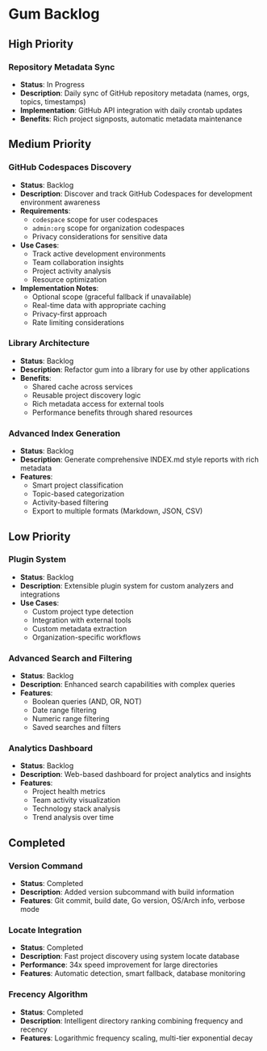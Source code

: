 # Gum Backlog

## High Priority

### Repository Metadata Sync
- **Status**: In Progress
- **Description**: Daily sync of GitHub repository metadata (names, orgs, topics, timestamps)
- **Implementation**: GitHub API integration with daily crontab updates
- **Benefits**: Rich project signposts, automatic metadata maintenance

## Medium Priority

### GitHub Codespaces Discovery
- **Status**: Backlog
- **Description**: Discover and track GitHub Codespaces for development environment awareness
- **Requirements**: 
  - `codespace` scope for user codespaces
  - `admin:org` scope for organization codespaces
  - Privacy considerations for sensitive data
- **Use Cases**:
  - Track active development environments
  - Team collaboration insights
  - Project activity analysis
  - Resource optimization
- **Implementation Notes**:
  - Optional scope (graceful fallback if unavailable)
  - Real-time data with appropriate caching
  - Privacy-first approach
  - Rate limiting considerations

### Library Architecture
- **Status**: Backlog
- **Description**: Refactor gum into a library for use by other applications
- **Benefits**:
  - Shared cache across services
  - Reusable project discovery logic
  - Rich metadata access for external tools
  - Performance benefits through shared resources

### Advanced Index Generation
- **Status**: Backlog
- **Description**: Generate comprehensive INDEX.md style reports with rich metadata
- **Features**:
  - Smart project classification
  - Topic-based categorization
  - Activity-based filtering
  - Export to multiple formats (Markdown, JSON, CSV)

## Low Priority

### Plugin System
- **Status**: Backlog
- **Description**: Extensible plugin system for custom analyzers and integrations
- **Use Cases**:
  - Custom project type detection
  - Integration with external tools
  - Custom metadata extraction
  - Organization-specific workflows

### Advanced Search and Filtering
- **Status**: Backlog
- **Description**: Enhanced search capabilities with complex queries
- **Features**:
  - Boolean queries (AND, OR, NOT)
  - Date range filtering
  - Numeric range filtering
  - Saved searches and filters

### Analytics Dashboard
- **Status**: Backlog
- **Description**: Web-based dashboard for project analytics and insights
- **Features**:
  - Project health metrics
  - Team activity visualization
  - Technology stack analysis
  - Trend analysis over time

## Completed

### Version Command
- **Status**: Completed
- **Description**: Added version subcommand with build information
- **Features**: Git commit, build date, Go version, OS/Arch info, verbose mode

### Locate Integration
- **Status**: Completed
- **Description**: Fast project discovery using system locate database
- **Performance**: 34x speed improvement for large directories
- **Features**: Automatic detection, smart fallback, database monitoring

### Frecency Algorithm
- **Status**: Completed
- **Description**: Intelligent directory ranking combining frequency and recency
- **Features**: Logarithmic frequency scaling, multi-tier exponential decay